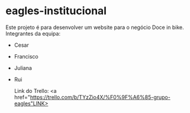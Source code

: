 # eagles-institucional
Este projeto é para desenvolver um website para o negócio Doce in bike.
Integrantes da equipa:
- Cesar
- Francisco
- Juliana
- Rui

  Link do Trello:
  <a href="https://trello.com/b/TYzZio4X/%F0%9F%A6%85-grupo-eagles"LINK> </a>
